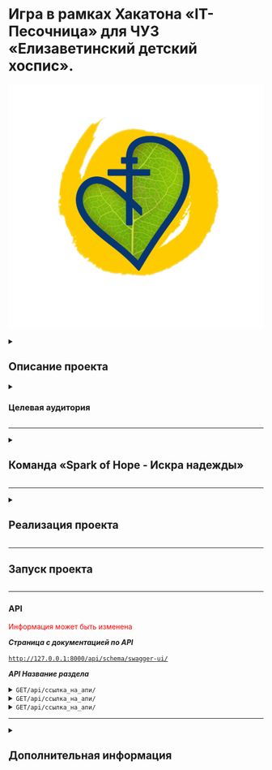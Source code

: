 # Игра в рамках Хакатона «IT-Песочница» для ЧУЗ «Елизаветинский детский хоспис».

![not images!!!](foto_for_readme/logo.jpg)

<details>
<summary>

## Описание проекта

</summary>

### Требования

***Текст***

</details>

<details>
<summary>

### Целевая аудитория

</summary>

___


*Текс.*


</details>

___
<details>
<summary>

## Команда «Spark of Hope - Искра надежды»

</summary>

| №  | ФИО                  | Должность                              | Никнейм в телеграмме  | Ссылка на проекты                   |
|----|----------------------|----------------------------------------|-----------------------|-------------------------------------|
| 1  | Михаил Кирсанов      | Тимлид                                 | @MichaelKirss         | https://github.com/MichaelKirss     |
| 2  | Мария Дранникова     | UX / UI дизайнер                       | @tonivvi              |                                     |
| 3  | Кирилл Руденко       | UX / UI дизайнер                       | @kiryarud88           |                                     |
| 4  | Мочалова Анастасия   | UX / UI дизайнер                       | @nas_mochalova        |                                     |
| 5  | Татьяна Колегаева    | UX / UI дизайнер                       | @Pozazik              |                                     |
| 6  | Дягилева Анастасия   | UX / UI дизайнер, Графический дизайнер | @AnastasiyaDyagileva  |                                     |
| 7  | Александра Кузнецова | Графический дизайнер                   | @whitegrom            |                                     |
| 8  | Анастасия Куликова   | Графический дизайнер                   | @minaychenkoa         |                                     |
| 9  | Анна Ворошилова      | Графический дизайнер                   | @Annett0552           |                                     |
| 10 | Пилипон Юлия         | Графический дизайнер                   | @ZulusY               |                                     |
| 11 | Ветошкина Светлана   | Графический дизайнер                   | @vetoshkina_s         |                                     |
| 12 | Наталия Кустова      | Графический дизайнер                   | @Talimor              |                                     |
| 13 | Алина Мишнина        | Motion design                          | @mishmalina           |                                     |
| 14 | Михайлина Кира       | Интернет-маркетолог                    | @G_Mih                |                                     |
| 15 | Елена Пчельникова    | Продакт менеджер                       | @Elena_Pchelnikova    |                                     |
| 16 | Кудрякова Виктория   | Режиссер видеомонтажа                  | @vikiklos12           |                                     |
| 17 | Надежда Пачина       | Data Scince                            | @NadezdaPachina       | https://github.com/NadezdaNN        |
| 18 | Абрашов Андрей       | Data Scince                            | @Axewyl               |                                     |
| 19 | Коковин Георгий      | Data Scientist/Analyst                 | @jirimorionow973      |                                     |
| 20 | Альберт Петцольд     | Аналитик данных                        | @palbert1984          |                                     |
| 21 | Марина Лунева        | Аналитик данных                        | @MarinaVLuneva        |                                     |
| 22 | Роман Поспелов       | Пентестер                              | @Riman93              |                                     |
| 23 | Журавлёва Елена      | Ручное тестирование                    | @EKB_Elena_Zhuravleva |                                     |
| 24 | Светлана Федотова    | Ручное тестирование                    | @ImGoldilocks         |                                     |
| 25 | Антон Зайцев         | Backend разработчик (Python)           | @BlackMarvel          | https://github.com/Hashtagich       |
| 26 | Нияз Минникаев       | Backend разработчик (Python)           | @Akviro               | https://github.com/Akvir1stone      |
| 27 | Калинкин Константин  | Backend разработчик (Python)           | @Lord_tech0110        | https://github.com/Konstantin-sama  |
| 28 | Тимур Абдулин        | Backend разработчик (GO)               | @Timurka_223          | https://github.com/Timur965         |
| 29 | Руслан Гадельшин     | Android-разработчик                    | @roxoluz              | https://github.com/GRuslan53        |
| 30 | Вадим Рогов          | Java-разработчик                       | @Diego0686            | https://github.com/VadimRogov       |
| 31 | Иван Корольков       | Frontend разработчик                   | @biorival             | https://github.com/bioRival         |
| 32 | Андрей Батан         | Frontend разработчик                   | @Andrei_Batan         | https://github.com/BatanAndrei      |
| 33 | Мейрамбек Мухтаров   |                                        | @                     |                                     |
| 34 | Юлия Соколова        |                                        | @                     |                                     |
| 36 | Болдырев Дмитрий     |                                        | @                     |                                     |
| 36 | Плаксий Вероника     |                                        | @                     |                                     |
| 37 | Яна Алексеева        |                                        | @                     |                                     |
| 38 | Алексей Григоренко   |                                        | @                     |                                     |

</details>

___
<details>
<summary>

## Реализация проекта

</summary>

Текст

</details>

___

## Запуск проекта

```bash

```

___

### API

<font color="red">Информация может быть изменена</font>

***Страница с документацией по API***

<code>http://127.0.0.1:8000/api/schema/swagger-ui/</code>

***API Название раздела***
<details>
<summary><code>GET/api/ссылка_на_апи/</code></summary>



*Описание API*

```
Код
```

</details>
<details>
<summary><code>GET/api/ссылка_на_апи/</code></summary>



*Описание API*

```
Код
```

</details>
<details>
<summary><code>GET/api/ссылка_на_апи/</code></summary>

*Описание API*

```
Код
```

</details>

___

<details>
<summary>

## Дополнительная информация

</summary>

+ ***Дизайн игры на биханс — .***

</details>
